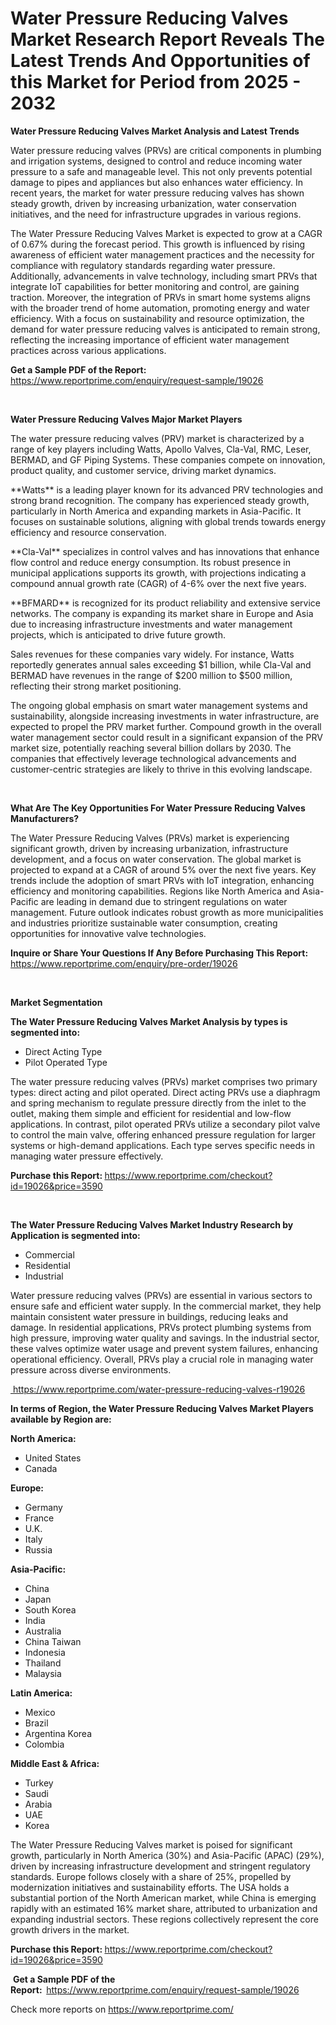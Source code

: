 <p><h1>Water Pressure Reducing Valves Market Research Report Reveals The Latest Trends And Opportunities of this Market for Period from 2025 - 2032</h1></p><p><strong>Water Pressure Reducing Valves Market Analysis and Latest Trends</strong></p>
<p><p>Water pressure reducing valves (PRVs) are critical components in plumbing and irrigation systems, designed to control and reduce incoming water pressure to a safe and manageable level. This not only prevents potential damage to pipes and appliances but also enhances water efficiency. In recent years, the market for water pressure reducing valves has shown steady growth, driven by increasing urbanization, water conservation initiatives, and the need for infrastructure upgrades in various regions.</p><p>The Water Pressure Reducing Valves Market is expected to grow at a CAGR of 0.67% during the forecast period. This growth is influenced by rising awareness of efficient water management practices and the necessity for compliance with regulatory standards regarding water pressure. Additionally, advancements in valve technology, including smart PRVs that integrate IoT capabilities for better monitoring and control, are gaining traction. Moreover, the integration of PRVs in smart home systems aligns with the broader trend of home automation, promoting energy and water efficiency. With a focus on sustainability and resource optimization, the demand for water pressure reducing valves is anticipated to remain strong, reflecting the increasing importance of efficient water management practices across various applications.</p></p>
<p><strong>Get a Sample PDF of the Report:&nbsp;</strong> <a href="https://www.reportprime.com/enquiry/request-sample/19026?utm_campaign=2960&utm_medium=2&utm_source=Github&utm_content=ia&utm_term=19032025&utm_id=water-pressure-reducing-valves">https://www.reportprime.com/enquiry/request-sample/19026</a></p>
<p>&nbsp;</p>
<p><strong>Water Pressure Reducing Valves Major Market Players</strong></p>
<p><p>The water pressure reducing valves (PRV) market is characterized by a range of key players including Watts, Apollo Valves, Cla-Val, RMC, Leser, BERMAD, and GF Piping Systems. These companies compete on innovation, product quality, and customer service, driving market dynamics.</p><p>**Watts** is a leading player known for its advanced PRV technologies and strong brand recognition. The company has experienced steady growth, particularly in North America and expanding markets in Asia-Pacific. It focuses on sustainable solutions, aligning with global trends towards energy efficiency and resource conservation.</p><p>**Cla-Val** specializes in control valves and has innovations that enhance flow control and reduce energy consumption. Its robust presence in municipal applications supports its growth, with projections indicating a compound annual growth rate (CAGR) of 4-6% over the next five years.</p><p>**BFMARD** is recognized for its product reliability and extensive service networks. The company is expanding its market share in Europe and Asia due to increasing infrastructure investments and water management projects, which is anticipated to drive future growth.</p><p>Sales revenues for these companies vary widely. For instance, Watts reportedly generates annual sales exceeding $1 billion, while Cla-Val and BERMAD have revenues in the range of $200 million to $500 million, reflecting their strong market positioning.</p><p>The ongoing global emphasis on smart water management systems and sustainability, alongside increasing investments in water infrastructure, are expected to propel the PRV market further. Compound growth in the overall water management sector could result in a significant expansion of the PRV market size, potentially reaching several billion dollars by 2030. The companies that effectively leverage technological advancements and customer-centric strategies are likely to thrive in this evolving landscape.</p></p>
<p>&nbsp;</p>
<p><strong>What Are The Key Opportunities For Water Pressure Reducing Valves Manufacturers?</strong></p>
<p><p>The Water Pressure Reducing Valves (PRVs) market is experiencing significant growth, driven by increasing urbanization, infrastructure development, and a focus on water conservation. The global market is projected to expand at a CAGR of around 5% over the next five years. Key trends include the adoption of smart PRVs with IoT integration, enhancing efficiency and monitoring capabilities. Regions like North America and Asia-Pacific are leading in demand due to stringent regulations on water management. Future outlook indicates robust growth as more municipalities and industries prioritize sustainable water consumption, creating opportunities for innovative valve technologies.</p></p>
<p><strong>Inquire or Share Your Questions If Any Before Purchasing This Report:</strong> <a href="https://www.reportprime.com/enquiry/pre-order/19026?utm_campaign=2960&utm_medium=2&utm_source=Github&utm_content=ia&utm_term=19032025&utm_id=water-pressure-reducing-valves">https://www.reportprime.com/enquiry/pre-order/19026</a></p>
<p>&nbsp;</p>
<p><strong>Market Segmentation</strong></p>
<p><strong>The Water Pressure Reducing Valves Market Analysis by types is segmented into:</strong></p>
<p><ul><li>Direct Acting Type</li><li>Pilot Operated Type</li></ul></p>
<p><p>The water pressure reducing valves (PRVs) market comprises two primary types: direct acting and pilot operated. Direct acting PRVs use a diaphragm and spring mechanism to regulate pressure directly from the inlet to the outlet, making them simple and efficient for residential and low-flow applications. In contrast, pilot operated PRVs utilize a secondary pilot valve to control the main valve, offering enhanced pressure regulation for larger systems or high-demand applications. Each type serves specific needs in managing water pressure effectively.</p></p>
<p><strong>Purchase this Report:&nbsp;</strong><a href="https://www.reportprime.com/checkout?id=19026&price=3590&utm_campaign=2960&utm_medium=2&utm_source=Github&utm_content=ia&utm_term=19032025&utm_id=water-pressure-reducing-valves">https://www.reportprime.com/checkout?id=19026&price=3590</a></p>
<p>&nbsp;</p>
<p><strong>The Water Pressure Reducing Valves Market Industry Research by Application is segmented into:</strong></p>
<p><ul><li>Commercial</li><li>Residential</li><li>Industrial</li></ul></p>
<p><p>Water pressure reducing valves (PRVs) are essential in various sectors to ensure safe and efficient water supply. In the commercial market, they help maintain consistent water pressure in buildings, reducing leaks and damage. In residential applications, PRVs protect plumbing systems from high pressure, improving water quality and savings. In the industrial sector, these valves optimize water usage and prevent system failures, enhancing operational efficiency. Overall, PRVs play a crucial role in managing water pressure across diverse environments.</p></p>
<p><a href="https://www.reportprime.com/water-pressure-reducing-valves-r19026?utm_campaign=2960&utm_medium=2&utm_source=Github&utm_content=ia&utm_term=19032025&utm_id=water-pressure-reducing-valves">&nbsp;https://www.reportprime.com/water-pressure-reducing-valves-r19026</a></p>
<p><strong>In terms of Region, the Water Pressure Reducing Valves Market Players available by Region are:</strong></p>
<p>
    <p> <strong> North America: </strong>
        <ul>
            <li>United States</li>
            <li>Canada</li>
        </ul>
        </p> 
    <p> <strong> Europe: </strong>
        <ul>
            <li>Germany</li>
            <li>France</li>
            <li>U.K.</li>
            <li>Italy</li>
            <li>Russia</li>
        </ul>
        </p> 
    <p> <strong> Asia-Pacific: </strong>
        <ul>
            <li>China</li>
            <li>Japan</li>
            <li>South Korea</li>
            <li>India</li>
            <li>Australia</li>
            <li>China Taiwan</li>
            <li>Indonesia</li>
            <li>Thailand</li>
            <li>Malaysia</li>
        </ul>
        </p> 
    <p> <strong> Latin America: </strong>
        <ul>
            <li>Mexico</li>
            <li>Brazil</li>
            <li>Argentina Korea</li>
            <li>Colombia</li>
        </ul>
        </p> 
    <p> <strong> Middle East & Africa: </strong>
        <ul>
            <li>Turkey</li>
            <li>Saudi</li>
            <li>Arabia</li>
            <li>UAE</li>
            <li>Korea</li>
        </ul>
    </p>
    </p>
<p><p>The Water Pressure Reducing Valves market is poised for significant growth, particularly in North America (30%) and Asia-Pacific (APAC) (29%), driven by increasing infrastructure development and stringent regulatory standards. Europe follows closely with a share of 25%, propelled by modernization initiatives and sustainability efforts. The USA holds a substantial portion of the North American market, while China is emerging rapidly with an estimated 16% market share, attributed to urbanization and expanding industrial sectors. These regions collectively represent the core growth drivers in the market.</p></p>
<p><strong>Purchase this Report: </strong><a href="https://www.reportprime.com/checkout?id=19026&price=3590&utm_campaign=2960&utm_medium=2&utm_source=Github&utm_content=ia&utm_term=19032025&utm_id=water-pressure-reducing-valves">https://www.reportprime.com/checkout?id=19026&price=3590</a></p>
<p>&nbsp;<strong>Get a Sample PDF of the Report:&nbsp;&nbsp;</strong><a href="https://www.reportprime.com/enquiry/request-sample/19026?utm_campaign=2960&utm_medium=2&utm_source=Github&utm_content=ia&utm_term=19032025&utm_id=water-pressure-reducing-valves">https://www.reportprime.com/enquiry/request-sample/19026</a></p>
<p><strong></strong></p>
<p>Check more reports on <a href="https://www.reportprime.com/?utm_campaign=2960&utm_medium=2&utm_source=Github&utm_content=ia&utm_term=19032025&utm_id=water-pressure-reducing-valves">https://www.reportprime.com/</a></p>